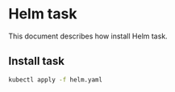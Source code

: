 # Helm task

This document describes how install Helm task.

## Install task

```bash
kubectl apply -f helm.yaml
```
